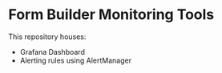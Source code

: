 Form Builder Monitoring Tools
===

This repository houses:

- Grafana Dashboard
- Alerting rules using AlertManager
